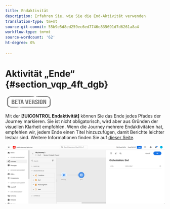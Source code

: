 ```yaml
---
title: Endaktivität
description: Erfahren Sie, wie Sie die End-Aktivität verwenden
translation-type: tm+mt
source-git-commit: 55b9e5d8ed259ec6ed7746e835691d7d6261a8a4
workflow-type: tm+mt
source-wordcount: '62'
ht-degree: 0%

---
```


# Aktivität „Ende“ {#section_vqp_4ft_dgb}

![](../assets/do-not-localize/badge.png)

Mit der **[!UICONTROL Endaktivität]** können Sie das Ende jedes Pfades der Journey markieren. Sie ist nicht obligatorisch, wird aber aus Gründen der visuellen Klarheit empfohlen. Wenn die Journey mehrere Endaktivitäten hat, empfehlen wir, jedem Ende einen Titel hinzuzufügen, damit Berichte leichter lesbar sind. Weitere Informationen finden Sie auf [dieser Seite](../reports/live-report.md).

![](../assets/journey54.png)
